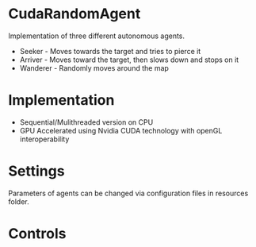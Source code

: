 # CudaRandomAgent

Implementation of three different autonomous agents. 

- Seeker - Moves towards the target and tries to pierce it   
- Arriver - Moves toward the target, then slows down and stops on it    
- Wanderer - Randomly moves around the map 

# Implementation

- Sequential/Mulithreaded version on CPU      
- GPU Accelerated using Nvidia CUDA technology with openGL interoperability

# Settings

Parameters of agents can be changed via configuration files in resources folder.

# Controls

